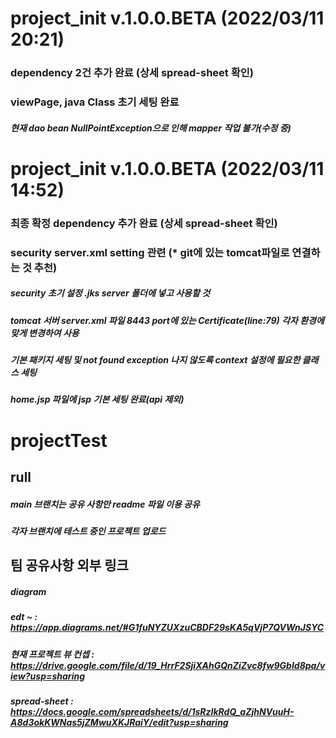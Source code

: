 # project_init v.1.0.0.BETA (2022/03/11 20:21)

### dependency 2건 추가 완료 (상세 spread-sheet 확인)

### viewPage, java Class 초기 세팅 완료
##### 현재 dao bean NullPointException으로 인해 mapper 작업 불가(수정 중)



# project_init v.1.0.0.BETA (2022/03/11 14:52)

### 최종 확정 dependency 추가 완료 (상세 spread-sheet 확인)

### security server.xml setting 관련 (* git에 있는 tomcat파일로 연결하는 것 추천)
##### security 초기 설정 .jks server 폴더에 넣고 사용할 것
##### tomcat 서버 server.xml 파일 8443 port에 있는 Certificate(line:79) 각자 환경에 맞게 변경하여 사용
##### 기본 패키지 세팅 및 not found exception 나지 않도록 context 설정에 필요한 클래스 세팅
##### home.jsp 파일에 jsp 기본 세팅 완료(api 제외)


# projectTest
## rull

##### main 브랜치는 공유 사항만 readme 파일 이용 공유
##### 각자 브랜치에 테스트 중인 프로젝트 업로드
## 팀 공유사항 외부 링크
##### diagram
##### edt ~ : https://app.diagrams.net/#G1fuNYZUXzuCBDF29sKA5qVjP7QVWnJSYC
##### 현재 프로젝트 뷰 컨셉 : https://drive.google.com/file/d/19_HrrF2SjiXAhGQnZiZvc8fw9GbId8pa/view?usp=sharing
##### spread-sheet : https://docs.google.com/spreadsheets/d/1sRzIkRdQ_aZjhNVuuH-A8d3okKWNas5jZMwuXKJRaiY/edit?usp=sharing